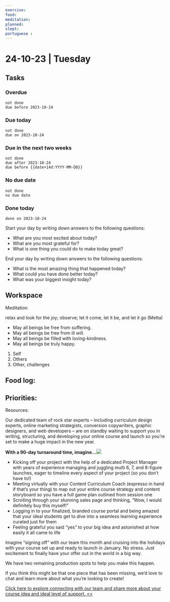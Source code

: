 ```yaml
---
exercise: 
food:
meditation:
planned:
slept:
portuguese :
---
```


# 24-10-23 | Tuesday

## Tasks
### Overdue
```tasks
not done
due before 2023-10-24
```

### Due today
```tasks
not done
due on 2023-10-24
```

### Due in the next two weeks
```tasks
not done
due after 2023-10-24
due before {{date+14d:YYYY-MM-DD}}
```

### No due date
```tasks
not done
no due date
```

### Done today
```tasks
done on 2023-10-24
```


Start your day by writing down answers to the following questions:

- What are you most excited about today? 
- What are you most grateful for? 
- What is one thing you could do to make today great?  

End your day by writing down answers to the following questions: 

- What is the most amazing thing that happened today? 
- What could you have done better today? 
- What was your biggest insight today?

## Workspace

Meditation 

relax and look for the joy; observe; let it come, let it be, and let it go
(Metta)
-   May all beings be free from suffering.
-   May all beings be free from ill will.
-   May all beings be filled with loving-kindness.
-   May all beings be truly happy.

1. Self
2. Others
3. Other, challenges

Food log:
- 

Priorities:
- 

Resources:


Our dedicated team of rock star experts – including curriculum design experts, online marketing strategists, conversion copywriters, graphic designers, and web developers – are on standby waiting to support you in writing, structuring, and developing your online course and launch so you’re set to make a huge impact in the new year.  
  
**With a 90-day turnaround time, imagine…**![](http://4mat.ontraport.com/o?ih=P_P_s_UZA_65V_v1Ahu_W2E_6XCtjU_AL2Wg0Qib_P_P)

- Kicking off your project with the help of a dedicated Project Manager with years of experience managing and juggling multi 6, 7, and 8-figure launches, eager to timeline every aspect of your project (so you don’t have to!) 
- Meeting virtually with your Content Curriculum Coach (espresso in hand if that’s your thing) to map out your entire course strategy and content storyboard so you have a full game plan outlined from session one 
- Scrolling through your stunning sales page and thinking, “Wow, I would definitely buy this myself!”
- Logging in to your finalized, branded course portal and being amazed that your ideal students get to dive into a seamless learning experience curated just for them 
- Feeling grateful you said “yes” to your big idea and astonished at how easily it all came to life

Imagine “signing off” with our team this month and cruising into the holidays with your course set up and ready to launch in January. No stress. Just excitement to finally have your offer out in the world in a big way.  
  
We have two remaining production spots to help you make this happen.  
  
If you think this might be that one piece that has been missing, we’d love to chat and learn more about what you’re looking to create!  
  
[Click here to explore connecting with our team and share more about your course idea and ideal level of support. <<](https://4mat.ontraport.com/c/s/UZA/v1Ahu/s/6EBf/W2E/6XCtWL/z6zGg92pDy/P/P/65V "Link: https://simpleseven.respond.ontraport.net/wdfy")
